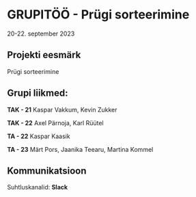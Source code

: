 # GRUPITÖÖ - Prügi sorteerimine 
20-22. september 2023

## Projekti eesmärk
Prügi sorteerimine 

 ## Grupi liikmed:
**TAK - 21**
Kaspar Vakkum, Kevin Zukker

**TAK - 22**
Axel Pärnoja, Karl Rüütel

**TA - 22**
Kaspar Kaasik

**TA - 23**
Märt Pors, Jaanika Teearu, Martina Kommel


## Kommunikatsioon
Suhtluskanalid: 
**Slack**

